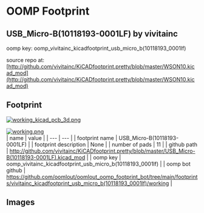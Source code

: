 # OOMP Footprint  
## USB_Micro-B(10118193-0001LF)  by vivitainc  
  
oomp key: oomp_vivitainc_kicadfootprint_usb_micro_b(10118193_0001lf)  
  
source repo at: [http://github.com/vivitainc/KiCADfootprint.pretty/blob/master/WSON10.kicad_mod](http://github.com/vivitainc/KiCADfootprint.pretty/blob/master/WSON10.kicad_mod)  
## Footprint  
  
[![working_kicad_pcb_3d.png](working_kicad_pcb_3d_600.png)](working_kicad_pcb_3d.png)  
  
[![working.png](working_600.png)](working.png)  
| name | value | 
| --- | --- | 
| footprint name | USB_Micro-B(10118193-0001LF) | 
| footprint description | None | 
| number of pads | 11 | 
| github path | http://github.com/vivitainc/KiCADfootprint.pretty/blob/master/USB_Micro-B(10118193-0001LF).kicad_mod | 
| oomp key | oomp_vivitainc_kicadfootprint_usb_micro_b(10118193_0001lf) | 
| oomp bot github | https://github.com/oomlout/oomlout_oomp_footprint_bot/tree/main/footprints/vivitainc_kicadfootprint_usb_micro_b(10118193_0001lf)/working | 
## Images  
